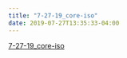 ```yaml
---
title: "7-27-19_core-iso"
date: 2019-07-27T13:35:33-04:00
---
```


[7-27-19_core-iso](../../static/core_psu-hacking.iso)

